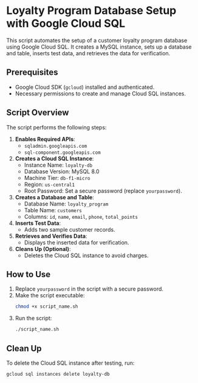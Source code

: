 # Loyalty Program Database Setup with Google Cloud SQL

This script automates the setup of a customer loyalty program database using Google Cloud SQL. It creates a MySQL instance, sets up a database and table, inserts test data, and retrieves the data for verification.

## Prerequisites
- Google Cloud SDK (`gcloud`) installed and authenticated.
- Necessary permissions to create and manage Cloud SQL instances.

## Script Overview
The script performs the following steps:
1. **Enables Required APIs**:
   - `sqladmin.googleapis.com`
   - `sql-component.googleapis.com`
2. **Creates a Cloud SQL Instance**:
   - Instance Name: `loyalty-db`
   - Database Version: MySQL 8.0
   - Machine Tier: `db-f1-micro`
   - Region: `us-central1`
   - Root Password: Set a secure password (replace `yourpassword`).
3. **Creates a Database and Table**:
   - Database Name: `loyalty_program`
   - Table Name: `customers`
   - Columns: `id`, `name`, `email`, `phone`, `total_points`
4. **Inserts Test Data**:
   - Adds two sample customer records.
5. **Retrieves and Verifies Data**:
   - Displays the inserted data for verification.
6. **Cleans Up (Optional)**:
   - Deletes the Cloud SQL instance to avoid charges.

## How to Use
1. Replace `yourpassword` in the script with a secure password.
2. Make the script executable:
   ```bash
   chmod +x script_name.sh
   ```
3. Run the script:
   ```bash
   ./script_name.sh
   ```

## Clean Up
To delete the Cloud SQL instance after testing, run:
```bash
gcloud sql instances delete loyalty-db
```
